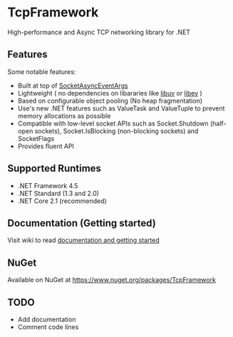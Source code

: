 # TcpFramework
High-performance and Async TCP networking library for .NET 

## Features 
Some notable features:
* Built at top of 
[SocketAsyncEventArgs](https://docs.microsoft.com/en-us/dotnet/api/system.net.sockets.socketasynceventargs)
* Lightweight ( no dependencies on libararies like [libuv](https://github.com/libuv/libuv) or [libev](https://github.com/enki/libev) )
* Based on configurable object pooling (No heap fragmentation)
* Use's new .NET features such as ValueTask and ValueTuple to prevent memory allocations as possible
* Compatible with low-level socket APIs such as Socket.Shutdown (half-open sockets), Socket.IsBlocking (non-blocking sockets) and SocketFlags
* Provides fluent API

## Supported Runtimes
- .NET Framework 4.5
- .NET Standard (1.3 and 2.0) 
- .NET Core 2.1 (recommended)

## Documentation (Getting started)
Visit wiki to read [documentation and getting started](https://github.com/moien007/TcpFramework/wiki/getting-started)

## NuGet
Available on NuGet at https://www.nuget.org/packages/TcpFramework

## TODO
- Add documentation
- Comment code lines
